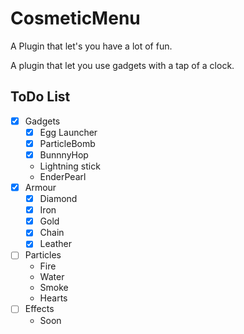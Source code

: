 # CosmeticMenu
A Plugin that let's you have a lot of fun.

A plugin that let you use gadgets with a tap of a clock.

## ToDo List

- [x] Gadgets
  - [x] Egg Launcher 
  - [x] ParticleBomb
  - [x] BunnnyHop
  - Lightning stick 
  - EnderPearl 
- [x] Armour
  - [x] Diamond
  - [x] Iron
  - [x] Gold
  - [x] Chain
  - [x] Leather 
- [ ] Particles
  - Fire
  - Water 
  - Smoke 
  - Hearts
- [ ] Effects
  - Soon


